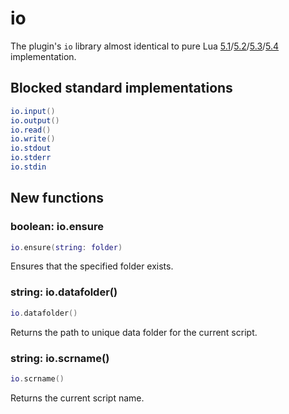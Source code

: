 # io
The plugin's ``io`` library almost identical to pure Lua [5.1](https://www.lua.org/manual/5.1/manual.html#5.7)/[5.2](https://www.lua.org/manual/5.2/manual.html#6.8)/[5.3](https://www.lua.org/manual/5.3/manual.html#6.8)/[5.4](https://www.lua.org/manual/5.4/manual.html#6.8) implementation.

## Blocked standard implementations

```lua
io.input()
io.output()
io.read()
io.write()
io.stdout
io.stderr
io.stdin
```


## New functions

### boolean: io.ensure

```lua
io.ensure(string: folder)
```

Ensures that the specified folder exists.

### string: io.datafolder()

```lua
io.datafolder()
```

Returns the path to unique data folder for the current script.

### string: io.scrname()

```lua
io.scrname()
```

Returns the current script name.
